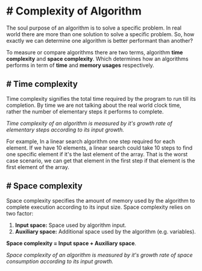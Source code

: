# # Complexity of Algorithm
The soul purpose of an algorithm is to solve a specific problem. In real world there are more than one solution to solve a specific problem. So, how exactly we can determine one algorithm is better performant than another?

To measure or compare algorithms there are two terms, algorithm **time complexity** and **space complexity**. Which determines how an algorithms performs in term of **time** and **memory usages** respectively.

## # Time complexity
Time complexity signifies the total time required by the program to run till its completion. By time we are not talking about the real world clock time, rather the number of elementary steps it performs to complete.

*Time complexity of an algorithm is measured by it's growth rate of elementary steps according to its input growth.*

For example, In a linear search algorithm one step required for each element. If we have 10 elements, a linear search could take 10 steps to find one specific element if it's the last element of the array. That is the worst case scenario, we can get that element in the first step if that element is the first element of the array.

## # Space complexity
Space complexity specifies the amount of memory used by the algorithm to complete execution according to its input size. Space complexity relies on two factor:

1. **Input space:** Space used by algorithm input.
2. **Auxiliary space:** Additional space used by the algorithm (e.g. variables).

**Space complexity = Input space + Auxiliary space**.

*Space complexity of an algorithm is measured by it's growth rate of space consumption according to its input growth.*
